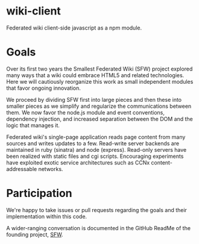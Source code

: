 wiki-client
===========

Federated wiki client-side javascript as a npm module.

Goals
=====

Over its first two years the Smallest Federated Wiki (SFW) project explored
many ways that a wiki could embrace HTML5 and related technologies. Here
we will cautiously reorganize this work as small independent modules that
favor ongoing innovation.

We proceed by dividing SFW first into large pieces and then these into
smaller pieces as we simplify and regularize the communications between them.
We now favor the node.js module and event conventions, dependency injection,
and increased separation between the DOM and the logic that manages it.

Federated wiki's single-page application reads page content from many sources
and writes updates to a few. Read-write server backends are maintained in
ruby (sinatra) and node (express). Read-only servers have been realized
with static files and cgi scripts. Encouraging experiments have exploited
exotic service architectures such as CCNx content-addressable networks.

Participation
=============

We're happy to take issues or pull requests regarding the goals and
their implementation within this code.

A wider-ranging conversation is documented in the GitHub ReadMe of the
founding project, [SFW](https://github.com/WardCunningham/Smallest-Federated-Wiki/blob/master/ReadMe.md).

